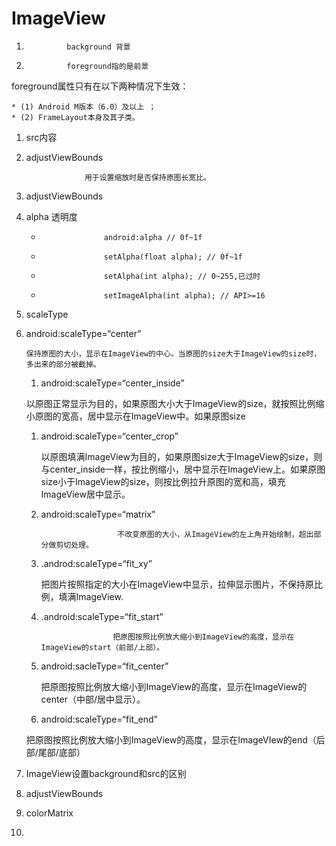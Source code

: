 # ImageView

1. 				background 背景
1. 				foreground指的是前景

 foreground属性只有在以下两种情况下生效：

	* (1) Android M版本（6.0）及以上 ；
	* (2) FrameLayout本身及其子类。

1. src内容
1. adjustViewBounds

					用于设置缩放时是否保持原图长宽比。 

1. adjustViewBounds

1. alpha 透明度

	* 					android:alpha // 0f~1f
	* 					setAlpha(float alpha); // 0f~1f
	* 					setAlpha(int alpha); // 0~255,已过时
	* 					setImageAlpha(int alpha); // API>=16

1. scaleType

 1. android:scaleType=“center”
    	

    	保持原图的大小，显示在ImageView的中心。当原图的size大于ImageView的size时，多出来的部分被截掉。

    1. android:scaleType=“center_inside”

     以原图正常显示为目的，如果原图大小大于ImageView的size，就按照比例缩小原图的宽高，居中显示在ImageView中。如果原图size

    1. android:scaleType=“center_crop”

    	以原图填满ImageView为目的，如果原图size大于ImageView的size，则与center_inside一样，按比例缩小，居中显示在ImageView上。如果原图size小于ImageView的size，则按比例拉升原图的宽和高，填充ImageView居中显示。

    1. android:scaleType=“matrix”

    						不改变原图的大小，从ImageView的左上角开始绘制，超出部分做剪切处理。

    1. 	.androd:scaleType=“fit_xy”
        					
        把图片按照指定的大小在ImageView中显示，拉伸显示图片，不保持原比例，填满ImageView.
    1. 	.android:scaleType=“fit_start”

    						把原图按照比例放大缩小到ImageView的高度，显示在ImageView的start（前部/上部）。

    1. android:sacleType=“fit_center”

        把原图按照比例放大缩小到ImageView的高度，显示在ImageView的center（中部/居中显示）。

    1. android:scaleType=“fit_end”

     把原图按照比例放大缩小到ImageView的高度，显示在ImageVIew的end（后部/尾部/底部）

1. ImageView设置background和src的区别

1. adjustViewBounds

1. colorMatrix

1. 					